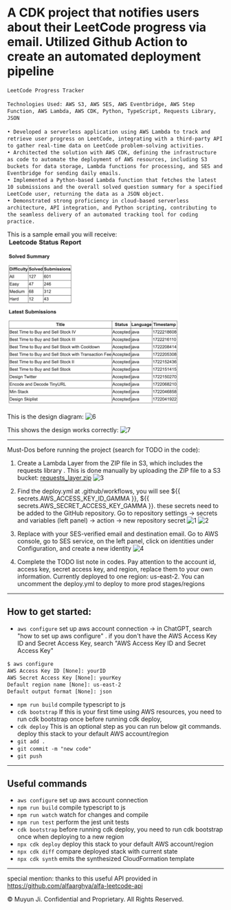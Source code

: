 # A CDK project that notifies users about their LeetCode progress via email. Utilized Github Action to create an automated deployment pipeline
```
LeetCode Progress Tracker

Technologies Used: AWS S3, AWS SES, AWS Eventbridge, AWS Step Function, AWS Lambda, AWS CDK, Python, TypeScript, Requests Library, JSON

• Developed a serverless application using AWS Lambda to track and retrieve user progress on LeetCode, integrating with a third-party API to gather real-time data on LeetCode problem-solving activities.
• Architected the solution with AWS CDK, defining the infrastructure as code to automate the deployment of AWS resources, including S3 buckets for data storage, Lambda functions for processing, and SES and Eventbridge for sending daily emails.
• Implemented a Python-based Lambda function that fetches the latest 10 submissions and the overall solved question summary for a specified LeetCode user, returning the data as a JSON object.
• Demonstrated strong proficiency in cloud-based serverless architecture, API integration, and Python scripting, contributing to the seamless delivery of an automated tracking tool for coding practice.
```


This is a sample email you will receive:  
<img src="https://github.com/Muyun2023/AWS_CDK_LeetcodeMonitor/blob/main/example.png" width="400">

This is the design diagram:
![6](https://github.com/user-attachments/assets/585e50e7-6075-48c6-af90-2db9642bc9ad)

This shows the design works correctly:
![7](https://github.com/user-attachments/assets/5b55158f-4139-47b4-a3d7-26c5fd1d594a)

---

Must-Dos before running the project (search for TODO in the code):

1. Create a Lambda Layer from the ZIP file in S3, which includes the requests library
. This is done manually by uploading the ZIP file to a S3 bucket: [requests_layer.zip](https://github.com/user-attachments/files/17007644/requests_layer.zip)
![3](https://github.com/user-attachments/assets/8aacbf7d-caa0-43da-9202-963c0bd33cbe)

2. Find the deploy.yml at .github/workflows, you will see ${{ secrets.AWS_ACCESS_KEY_ID_GAMMA }}, ${{ secrets.AWS_SECRET_ACCESS_KEY_GAMMA }}. these secrets need to be added to the GitHub repository. Go to repository settings -> secrets and variables (left panel) -> action -> new repository secret
![1](https://github.com/user-attachments/assets/5ea934ab-5752-4ccc-bb4e-0754e1d31bbe)
![2](https://github.com/user-attachments/assets/b8f552c5-9345-4597-ac54-aed412bbf8f8)

3. Replace with your SES-verified email and destination email. Go to AWS console, go to SES service, on the left panel,
   click on identities under Configuration, and create a new identity
![4](https://github.com/user-attachments/assets/edc70d67-4ad2-4c25-bdf0-1fa2538fb481)

4. Complete the TODO list note in codes. Pay attention to the account id, access key, secret access key, and region, replace them to your own information.
Currently deployed to one region: us-east-2. You can uncomment the deploy.yml to deploy to more prod stages/regions

---

## How to get started:
* `aws configure`   set up aws account connection -> in ChatGPT, search "how to set up aws configure" . if you don't have the AWS Access Key ID and Secret Access Key, search "AWS Access Key ID and Secret Access Key"
```
$ aws configure
AWS Access Key ID [None]: yourID
AWS Secret Access Key [None]: yourKey
Default region name [None]: us-east-2
Default output format [None]: json
```
* `npm run build`   compile typescript to js
* `cdk bootstrap`   If this is your first time using AWS resources, you need to run cdk bootstrap once before running cdk deploy,
* `cdk deploy`      This is an optional step as you can run below git commands. deploy this stack to your default AWS account/region
* `git add .`
* `git commit -m "new code"`
* `git push`

---

## Useful commands
* `aws configure`   set up aws account connection
* `npm run build`   compile typescript to js
* `npm run watch`   watch for changes and compile
* `npm run test`    perform the jest unit tests
* `cdk bootstrap`   before running cdk deploy, you need to run cdk bootstrap once when deploying to a new region
* `npx cdk deploy`  deploy this stack to your default AWS account/region
* `npx cdk diff`    compare deployed stack with current state
* `npx cdk synth`   emits the synthesized CloudFormation template

---

special mention: thanks to this useful API provided in https://github.com/alfaarghya/alfa-leetcode-api 

© Muyun Ji. Confidential and Proprietary. All Rights Reserved.
